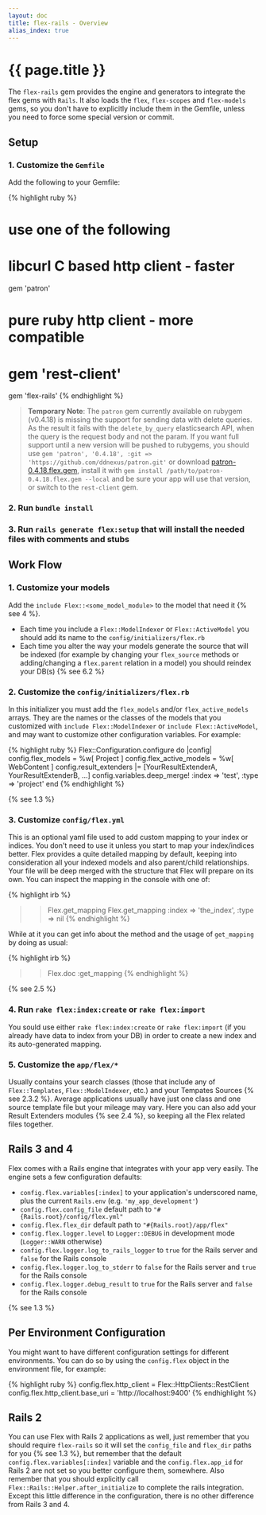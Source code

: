 ```yaml
---
layout: doc
title: flex-rails - Overview
alias_index: true
---
```


# {{ page.title }}

The `flex-rails` gem provides the engine and generators to integrate the flex gems with `Rails`. It also loads the `flex`, `flex-scopes` and `flex-models` gems, so you don't have to explicitly include them in the Gemfile, unless you need to force some special version or commit.

## Setup

### 1. Customize the `Gemfile`

Add the following to your Gemfile:

{% highlight ruby %}
# use one of the following
# libcurl C based http client - faster
gem 'patron'
# pure ruby http client - more compatible
# gem 'rest-client'
gem 'flex-rails'
{% endhighlight %}

> __Temporary Note__: The `patron` gem currently available on rubygem (v0.4.18) is missing the support for sending data with delete queries. As the result it fails with the `delete_by_query` elasticsearch API, when the query is the request body and not the param. If you want full support until a new version will be pushed to rubygems, you should use `gem 'patron', '0.4.18', :git => 'https://github.com/ddnexus/patron.git'` or download [patron-0.4.18.flex.gem]({{site.baseurl}}/patron-0.4.18.flex.gem), install it with `gem install /path/to/patron-0.4.18.flex.gem --local` and be sure your app will use that version, or switch to the `rest-client` gem.

### 2. Run `bundle install`

### 3. Run `rails generate flex:setup` that will install the needed files with comments and stubs

## Work Flow

### 1. Customize your models

Add the `include Flex::<some_model_module>` to the model that need it {% see 4 %}.

- Each time you include a `Flex::ModelIndexer` or `Flex::ActiveModel` you should add its name to the `config/initializers/flex.rb`
- Each time you alter the way your models generate the source that will be indexed (for example by changing your `flex_source` methods or adding/changing a `flex.parent` relation in a model) you should reindex your DB(s) {% see 6.2 %}

### 2. Customize the `config/initializers/flex.rb`

In this initializer you must add the `flex_models` and/or `flex_active_models` arrays. They are the names or the classes of the models that you customized with `include Flex::ModelIndexer` or `include Flex::ActiveModel`, and may want to customize other configuration variables. For example:

{% highlight ruby %}
Flex::Configuration.configure do |config|
  config.flex_models = %w[ Project ]
  config.flex_active_models = %w[ WebContent ]
  config.result_extenders |= [YourResultExtenderA, YourResultExtenderB, ...]
  config.variables.deep_merge! :index => 'test',
                               :type  => 'project'
end
{% endhighlight %}

{% see 1.3 %}

### 3. Customize `config/flex.yml`

This is an optional yaml file used to add custom mapping to your index or indices. You don't need to use it unless you start to map your index/indices better. Flex provides a quite detailed mapping by default, keeping into consideration all your indexed models and also parent/child relationships. Your file will be deep merged with the structure that Flex will prepare on its own. You can inspect the mapping in the console with one of:

{% highlight irb %}
>> Flex.get_mapping
>> Flex.get_mapping :index => 'the_index', :type => nil
{% endhighlight %}


While at it you can get info about the method and the usage of `get_mapping` by doing as usual:

{% highlight irb %}
>> Flex.doc :get_mapping
{% endhighlight %}

{% see 2.5 %}

### 4. Run `rake flex:index:create` or `rake flex:import`

You sould use either `rake flex:index:create` or `rake flex:import` (if you already have data to index from your DB) in order to create a new index and its auto-generated mapping.

### 5. Customize the `app/flex/*`

Usually contains your search classes (those that include any of `Flex::Templates`, `Flex::ModelIndexer`, etc.) and your Tempates Sources {% see 2.3.2 %}. Average applications usually have just one class and one source template file but your mileage may vary. Here you can also add your Result Extenders modules {% see 2.4 %}, so keeping all the Flex related files together.

## Rails 3 and 4

Flex comes with a Rails engine that integrates with your app very easily. The engine sets a few configuration defaults:

 * `config.flex.variables[:index]` to your application's underscored name, plus the current `Rails.env` (e.g. `'my_app_development'`)
 * `config.flex.config_file` default path to `"#{Rails.root}/config/flex.yml"`
 * `config.flex.flex_dir` default path to `"#{Rails.root}/app/flex"`
 * `config.flex.logger.level` to `Logger::DEBUG` in development mode (`Logger::WARN` otherwise)
 * `config.flex.logger.log_to_rails_logger` to `true` for the Rails server and `false` for the Rails console
 * `config.flex.logger.log_to_stderr` to `false` for the Rails server and `true` for the Rails console
 * `config.flex.logger.debug_result` to `true` for the Rails server and `false` for the Rails console

{% see 1.3 %}

## Per Environment Configuration

You might want to have different configuration settings for different environments. You can do so by using the `config.flex` object in the environment file, for example:

{% highlight ruby %}
config.flex.http_client          = Flex::HttpClients::RestClient
config.flex.http_client.base_uri = 'http://localhost:9400'
{% endhighlight %}

## Rails 2

You can use Flex with Rails 2 applications as well, just remember that you should require `flex-rails` so it will set the `config_file` and `flex_dir` paths for you {% see 1.3 %}, but remember that the default `config.flex.variables[:index]` variable and the `config.flex.app_id` for Rails 2 are not set so you better configure them, somewhere. Also remember that you should explicitly call `Flex::Rails::Helper.after_initialize` to complete the rails integration. Except this little difference in the configuration, there is no other difference from Rails 3 and 4.

